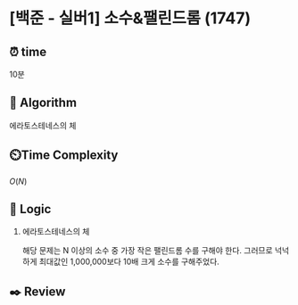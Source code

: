 # [백준 - 실버1] 소수&팰린드롬 (1747)

## ⏰  **time**

10분

## :pushpin: **Algorithm**

에라토스테네스의 체

## ⏲️**Time Complexity**

$O(N)$

## :round_pushpin: **Logic**
1. 에라토스테네스의 체

    해당 문제는 N 이상의 소수 중 가장 작은 팰린드롬 수를 구해야 한다. 그러므로 넉넉하게 최대값인 1,000,000보다 10배 크게 소수를 구해주었다.
        

## :black_nib: **Review**